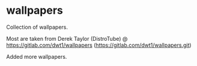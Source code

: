 # wallpapers
Collection of wallpapers.

Most are taken from Derek Taylor (DistroTube) @ https://gitlab.com/dwt1/wallpapers  (https://gitlab.com/dwt1/wallpapers.git)

Added more wallpapers.
